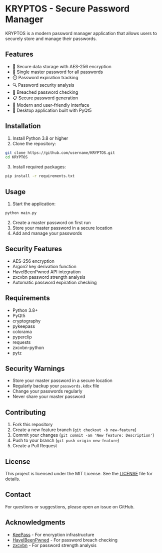 # KRYPTOS - Secure Password Manager

KRYPTOS is a modern password manager application that allows users to securely store and manage their passwords.

## Features

- 🔐 Secure data storage with AES-256 encryption
- 🔑 Single master password for all passwords
- ⏱️ Password expiration tracking
- 🔍 Password security analysis
- 🚨 Breached password checking
- 📋 Secure password generation
- 🎨 Modern and user-friendly interface
- 📱 Desktop application built with PyQt5

## Installation

1. Install Python 3.8 or higher
2. Clone the repository:
```bash
git clone https://github.com/username/KRYPTOS.git
cd KRYPTOS
```

3. Install required packages:
```bash
pip install -r requirements.txt
```

## Usage

1. Start the application:
```bash
python main.py
```

2. Create a master password on first run
3. Store your master password in a secure location
4. Add and manage your passwords

## Security Features

- AES-256 encryption
- Argon2 key derivation function
- HaveIBeenPwned API integration
- zxcvbn password strength analysis
- Automatic password expiration checking

## Requirements

- Python 3.8+
- PyQt5
- cryptography
- pykeepass
- colorama
- pyperclip
- requests
- zxcvbn-python
- pytz

## Security Warnings

- Store your master password in a secure location
- Regularly backup your `passwords.kdbx` file
- Change your passwords regularly
- Never share your master password

## Contributing

1. Fork this repository
2. Create a new feature branch (`git checkout -b new-feature`)
3. Commit your changes (`git commit -am 'New feature: Description'`)
4. Push to your branch (`git push origin new-feature`)
5. Create a Pull Request

## License

This project is licensed under the MIT License. See the [LICENSE](LICENSE) file for details.

## Contact

For questions or suggestions, please open an issue on GitHub.

## Acknowledgments

- [KeePass](https://keepass.info/) - For encryption infrastructure
- [HaveIBeenPwned](https://haveibeenpwned.com/) - For password breach checking
- [zxcvbn](https://github.com/dropbox/zxcvbn) - For password strength analysis

